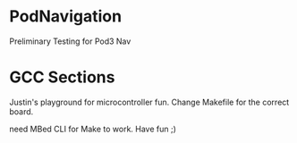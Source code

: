 # PodNavigation
Preliminary Testing for Pod3 Nav

# GCC Sections

Justin's playground for microcontroller fun. Change Makefile for the correct board.

need MBed CLI for Make to work. Have fun ;) 
